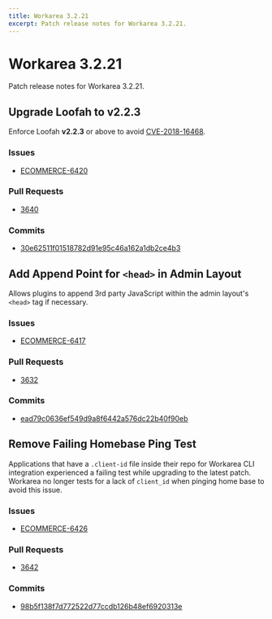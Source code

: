 ```yaml
---
title: Workarea 3.2.21
excerpt: Patch release notes for Workarea 3.2.21.
---
```


# Workarea 3.2.21

Patch release notes for Workarea 3.2.21.

## Upgrade Loofah to v2.2.3

Enforce Loofah **v2.2.3** or above to avoid [CVE-2018-16468](https://github.com/flavorjones/loofah/issues/154).

### Issues

- [ECOMMERCE-6420](https://jira.tools.weblinc.com/browse/ECOMMERCE-6420)

### Pull Requests

- [3640](https://stash.tools.weblinc.com/projects/WL/repos/workarea/pull-requests/3640/overview)

### Commits

- [30e62511f01518782d91e95c46a162a1db2ce4b3](https://stash.tools.weblinc.com/projects/WL/repos/workarea/commits/30e62511f01518782d91e95c46a162a1db2ce4b3)

## Add Append Point for `<head>` in Admin Layout

Allows plugins to append 3rd party JavaScript within the admin layout's
`<head>` tag if necessary.

### Issues

- [ECOMMERCE-6417](https://jira.tools.weblinc.com/browse/ECOMMERCE-6417)

### Pull Requests

- [3632](https://stash.tools.weblinc.com/projects/WL/repos/workarea/pull-requests/3632/overview)

### Commits

- [ead79c0636ef549d9a8f6442a576dc22b40f90eb](https://stash.tools.weblinc.com/projects/WL/repos/workarea/commits/ead79c0636ef549d9a8f6442a576dc22b40f90eb)

## Remove Failing Homebase Ping Test

Applications that have a `.client-id` file inside their repo for
Workarea CLI integration experienced a failing test while upgrading to
the latest patch. Workarea no longer tests for a lack of `client_id`
when pinging home base to avoid this issue.

### Issues

- [ECOMMERCE-6426](https://jira.tools.weblinc.com/browse/ECOMMERCE-6426)

### Pull Requests

- [3642](https://stash.tools.weblinc.com/projects/WL/repos/workarea/pull-requests/3642/overview)

### Commits

- [98b5f138f7d772522d77ccdb126b48ef6920313e](https://stash.tools.weblinc.com/projects/WL/repos/workarea/commits/98b5f138f7d772522d77ccdb126b48ef6920313e)


